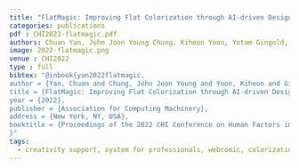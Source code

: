```yaml
---
title: "FlatMagic: Improving Flat Colorization through AI-driven Design for Digital Comic Professionals"
categories: publications
pdf : CHI2022-flatmagic.pdf
authors: Chuan Yan, John Joon Young Chung, Kiheon Yoon, Yotam Gingold, Eytan Adar, Sungsoo Ray Hong
image: 2022-flatmagic.png
venue : CHI2022
type : full
bibtex: "@inbook{yan2022flatmagic,
author = {Yan, Chuan and Chung, John Joon Young and Yoon, Kiheon and Gingold, Yotam and Adar, Eytan and Hong, Sungsoo Ray},
title = {FlatMagic: Improving Flat Colorization through AI-driven Design for DigitalComic Professionals},
year = {2022},
publisher = {Association for Computing Machinery},
address = {New York, NY, USA},
booktitle = {Proceedings of the 2022 CHI Conference on Human Factors in Computing Systems}
}"
tags:
  - creativity support, system for professionals, webcomic, colorization, intermediate representation
---
```

